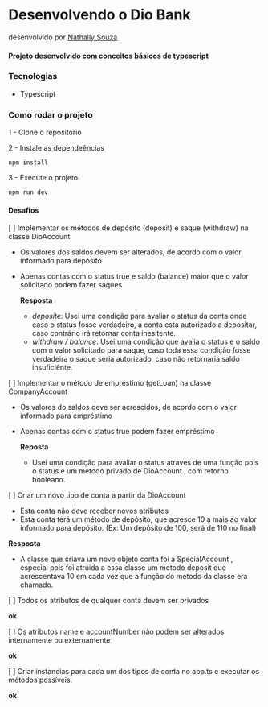 # Desenvolvendo o Dio Bank
desenvolvido por [Nathally Souza](https://github.com/nathyts)

#### Projeto desenvolvido com conceitos básicos de typescript

### Tecnologias
- Typescript

### Como rodar o projeto

1 - Clone o repositório

2 - Instale as dependeências
    
    npm install

3 - Execute o projeto

    npm run dev

#### Desafios
[ ] Implementar os métodos de depósito (deposit) e saque (withdraw) na classe DioAccount
  - Os valores dos saldos devem ser alterados, de acordo com o valor informado para depósito
  - Apenas contas com o status true e saldo (balance) maior que o valor solicitado podem fazer saques

    **Resposta**
    - *deposite*: Usei uma condição para avaliar o status da conta onde caso o status fosse verdadeiro, a conta esta autorizado a depositar, caso contrário
    irá retornar conta inesitente.
    - *withdraw / balance*: Usei uma condição que avalia o status e o saldo com o valor solicitado para saque, caso toda essa condição fosse verdadeira o saque seria autorizado, caso não retornaria saldo insuficiênte.
    
[ ] Implementar o método de empréstimo (getLoan) na classe CompanyAccount
  - Os valores do saldos deve ser acrescidos, de acordo com o valor informado para empréstimo
  - Apenas contas com o status true podem fazer empréstimo

    **Reposta**
    - Usei uma condição para avaliar o status atraves de uma função pois o status é um metodo privado de DioAccount , com retorno booleano.

[ ] Criar um novo tipo de conta a partir da DioAccount
  - Esta conta não deve receber novos atributos
  - Esta conta terá um método de depósito, que acresce 10 a mais ao valor informado para depósito. (Ex: Um depósito de 100, será de 110 no final)

  **Resposta**
  - A classe que criava um novo objeto conta foi a SpecialAccount , especial pois foi atruida a essa classe um metodo deposit que acrescentava 10 em cada vez que a função do metodo da classe era chamado.

[ ] Todos os atributos de qualquer conta devem ser privados

**ok**

[ ] Os atributos name e accountNumber não podem ser alterados internamente ou externamente

**ok**

[ ] Criar instancias para cada um dos tipos de conta no app.ts e executar os métodos possíveis.

**ok**